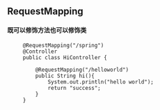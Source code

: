 
## RequestMapping
#### 既可以修饰方法也可以修饰类
```
     @RequestMapping("/spring")
     @Controller
     public class HiController {

         @RequestMapping("/helloworld")
         public String hi(){
             System.out.println("hello world");
             return "success";
         }
     }
```


